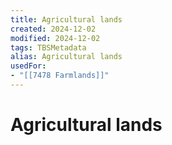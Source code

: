 ```yaml
---
title: Agricultural lands
created: 2024-12-02
modified: 2024-12-02
tags: TBSMetadata
alias: Agricultural lands
usedFor:
- "[[7478 Farmlands]]"
---
```

# Agricultural lands
